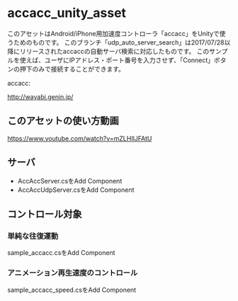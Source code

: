 # accacc_unity_asset
このアセットはAndroid/iPhone用加速度コントローラ「accacc」をUnityで使うためのものです。
このブランチ「udp_auto_server_search」は2017/07/28以降にリリースされたaccaccの自動サーバ検索に対応したものです。
このサンプルを使えば、ユーザにIPアドレス・ポート番号を入力させず、「Connect」ボタンの押下のみで接続することができます。

accacc:

http://wayabi.genin.jp/

## このアセットの使い方動画
https://www.youtube.com/watch?v=mZLHIlJFAtU

## サーバ
- AccAccServer.csをAdd Component
- AccAccUdpServer.csをAdd Component

## コントロール対象
### 単純な往復運動
sample_accacc.csをAdd Component

### アニメーション再生速度のコントロール
sample_accacc_speed.csをAdd Component
